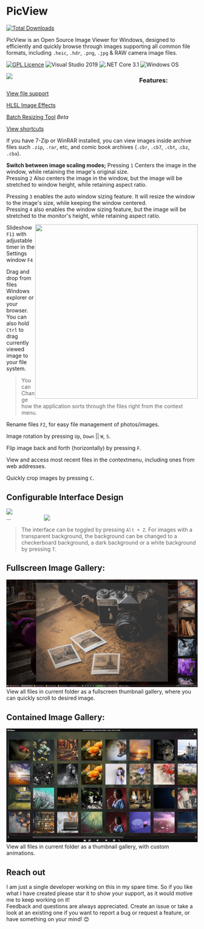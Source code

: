 # PicView
[![Total Downloads](https://img.shields.io/github/downloads/Ruben2776/PicView/total?color=%23007ACC&label=downloads&style=for-the-badge)](https://github.com/Ruben2776/PicView/releases)

PicView is an Open Source Image Viewer for Windows, designed to efficiently and quickly browse through images supporting all common file formats, including `.heic`, `.hdr`, `.png`, `.jpg` & RAW camera image files. 
 
 [![GPL Licence](https://img.shields.io/badge/license-GPLv3-orange.svg?maxAge=3600)](https://github.com/Ruben2776/PicView/blob/master/LICENSE.txt)
![Visual Studio 2019](https://img.shields.io/badge/IDE-Visual%20Studio%202019-964ad4.svg?maxAge=3600)
![.NET Core 3.1](https://img.shields.io/badge/.NET-Core%203.1-lightgrey.svg?maxAge=3600)
![Windows OS](https://img.shields.io/badge/OS-Windows%207+-00adef.svg?maxAge=3600)
 
<img src="/.github/Annotation%202020-06-06%20070000.png" align="left" width="350"/>

### Features:

[View file support](https://github.com/Ruben2776/PicView/wiki/File-support)


[HLSL Image Effects](https://github.com/Ruben2776/PicView/wiki/HLSL-Image-Effects)


[Batch Resizing Tool](https://github.com/Ruben2776/PicView/wiki/Batch-Resizing-Tool) _Beta_


[View shortcuts](https://github.com/Ruben2776/PicView/wiki/Keyboard-and-mouse-shortcuts)


If you have 7-Zip or WinRAR installed, you can view images inside archive files such `.zip`, `.rar`, etc, and comic book archives (`.cbr`, `.cb7`, `.cbt`, .`cbz`, `.cba`).


**Switch between image scaling modes;** Pressing `1` Centers the image in the window, while retaining the image's original size. <br> Pressing `2` Also centers the image in the window, but the image will be stretched to window height, while retaining aspect ratio. 

Pressing `3` enables the auto window sizing feature. It will resize the window to the image's size, while keeping the window centered.<br> Pressing `4` also enables the window sizing feature, but the image will be stretched to the monitor's height, while retaining aspect ratio. 


<img src="https://i.imgur.com/2I1wtFu.png" align="right" width="428" height="459"/>


Slideshow `F11` with adjustable timer in the Settings window `F4`


Drag and drop from files Windows explorer or your browser. You can also hold `Ctrl` to drag currently viewed image to your file system.


> You can Change how the application sorts through the files right from the context menu.


Rename files `F2`, for easy file management of photos/images.


Image rotation by pressing `Up`, `Down` || `W`, `S`.


Flip image back and forth (horizontally) by pressing `F`.


View and access most recent files in the contextmenu, including ones from web addresses.

Quickly crop images by pressing `C`.


<h2>Configurable Interface Design</h2>
<img src="https://picview.app/wp-content/uploads/2020/06/Annotation-2020-06-18-1047482-542x1024.png" align="left" width="445"/>
<img src="https://raw.githubusercontent.com/Ruben2776/PicView/master/.github/Screenshot%20(29)-min.png" align="right" width="405"/>


...




> The interface can be toggled by pressing `Alt + Z`. For images with a transparent background, the background can be changed to a checkerboard background, a dark background or a white background by pressing `T`.


<h2>Fullscreen Image Gallery:</h2>
<img src="/.github/Screenshot%20(30)-min.png"/>
View all files in current folder as a fullscreen thumbnail gallery, where you can quickly scroll to desired image.

<h2>Contained Image Gallery:</h2>
<img src="/.github/Annotation%202020-06-06%20070001-min.png"/>
View all files in current folder as a thumbnail gallery, with custom animations.




## Reach out
I am just a single developer working on this in my spare time. So if you like what I have created please star it to show your support, as it would motive me to keep working on it! <br>
Feedback and questions are always appreciated. Create an issue or take a look at an existing one if you want to report a bug or request a feature, or have something on your mind! 😊
